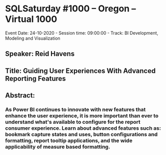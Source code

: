 # SQLSaturday #1000 – Oregon – Virtual 1000
Event Date: 24-10-2020 - Session time: 09:00:00 - Track: BI Development, Modeling and Visualization
## Speaker: Reid Havens
## Title: Guiding User Experiences With Advanced Reporting Features
## Abstract:
### As Power BI continues to innovate with new features that enhance the user experience, it is more important than ever to understand what's available to configure for the report consumer experience. Learn about advanced features such as: bookmark capture states and uses, button configurations and formatting, report tooltip applications, and the wide applicability of measure based formatting.
